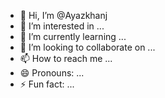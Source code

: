 - 👋 Hi, I’m @Ayazkhanj
- 👀 I’m interested in ...
- 🌱 I’m currently learning ...
- 💞️ I’m looking to collaborate on ...
- 📫 How to reach me ...
- 😄 Pronouns: ...
- ⚡ Fun fact: ...

<!---
Ayazkhanj/Ayazkhanj is a ✨ special ✨ repository because its `README.md` (this file) appears on your GitHub profile.
You can click the Preview link to take a look at your changes.
--->
